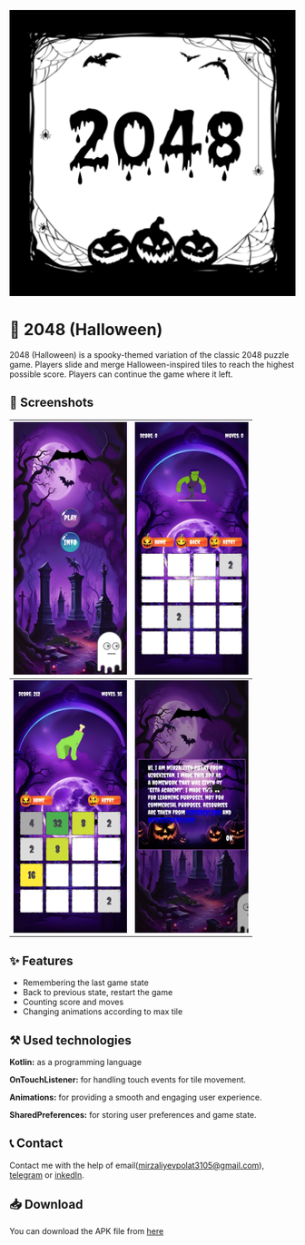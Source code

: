 
![Logo](https://github.com/MirzalievPulat/2048-Hallowen-/blob/main/ic_launcher-playstore.png?raw=true)


# 🎃 2048 (Halloween)

2048 (Halloween) is a spooky-themed variation of the classic 2048 puzzle game. Players slide and merge Halloween-inspired tiles to reach the highest possible score. Players can continue the game where it left.
## 📸 Screenshots

| <img src="https://github.com/MirzalievPulat/2048-Hallowen-/blob/main/1.jpg?raw=true" width="200"/> | <img src="https://github.com/MirzalievPulat/2048-Hallowen-/blob/main/2.jpg?raw=true" width="200"/> |
|---|---|
| <img src="https://github.com/MirzalievPulat/2048-Hallowen-/blob/main/3.jpg?raw=true" width="200"/> | <img src="https://github.com/MirzalievPulat/2048-Hallowen-/blob/main/4.jpg?raw=true" width="200"/> |


## ✨ Features
- Remembering the last game state 
- Back to previous state, restart the game
- Counting score and moves 
- Changing animations according to max tile

## ⚒️ Used technologies 

**Kotlin:** as a programming language

**OnTouchListener:** for handling touch events for tile movement.

**Animations:** for providing a smooth and engaging user experience.

**SharedPreferences:** for storing user preferences and game state.


## 📞 Contact

Contact me with the help of email(mirzaliyevpolat3105@gmail.com), [telegram](https://t.me/mirzaliyev2002) or [inkedIn](https://www.linkedin.com/in/po-lat-mirzaliyev-1628762b6/).

## 📥 Download

You can download the APK file from [here](https://github.com/MirzalievPulat/2048-Hallowen-/raw/main/app-release.apk)
